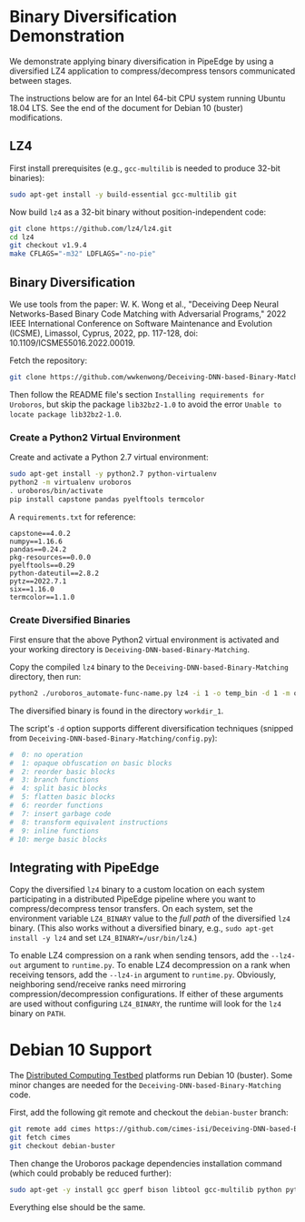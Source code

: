 # Binary Diversification Demonstration

We demonstrate applying binary diversification in PipeEdge by using a diversified LZ4 application to compress/decompress tensors communicated between stages.

The instructions below are for an Intel 64-bit CPU system running Ubuntu 18.04 LTS.
See the end of the document for Debian 10 (buster) modifications.


## LZ4

First install prerequisites (e.g., `gcc-multilib` is needed to produce 32-bit binaries):

```sh
sudo apt-get install -y build-essential gcc-multilib git
```

Now build `lz4` as a 32-bit binary without position-independent code:

```sh
git clone https://github.com/lz4/lz4.git
cd lz4
git checkout v1.9.4
make CFLAGS="-m32" LDFLAGS="-no-pie"
```


## Binary Diversification

We use tools from the paper:
W. K. Wong et al., "Deceiving Deep Neural Networks-Based Binary Code Matching with Adversarial Programs," 2022 IEEE International Conference on Software Maintenance and Evolution (ICSME), Limassol, Cyprus, 2022, pp. 117-128, doi: 10.1109/ICSME55016.2022.00019.

Fetch the repository:

```sh
git clone https://github.com/wwkenwong/Deceiving-DNN-based-Binary-Matching.git
```

Then follow the README file's section `Installing requirements for Uroboros`, but skip the package `lib32bz2-1.0` to avoid the error `Unable to locate package lib32bz2-1.0`.


### Create a Python2 Virtual Environment

Create and activate a Python 2.7 virtual environment:

```sh
sudo apt-get install -y python2.7 python-virtualenv
python2 -m virtualenv uroboros
. uroboros/bin/activate
pip install capstone pandas pyelftools termcolor
```

A `requirements.txt` for reference:

```
capstone==4.0.2
numpy==1.16.6
pandas==0.24.2
pkg-resources==0.0.0
pyelftools==0.29
python-dateutil==2.8.2
pytz==2022.7.1
six==1.16.0
termcolor==1.1.0
```


### Create Diversified Binaries

First ensure that the above Python2 virtual environment is activated and your working directory is `Deceiving-DNN-based-Binary-Matching`.

Copy the compiled `lz4` binary to the `Deceiving-DNN-based-Binary-Matching` directory, then run:

```sh
python2 ./uroboros_automate-func-name.py lz4 -i 1 -o temp_bin -d 1 -m original -f $(pwd)/save_bin_folder/tmp --function LZ4_compress
```

The diversified binary is found in the directory `workdir_1`.

The script's `-d` option supports different diversification techniques (snipped from `Deceiving-DNN-based-Binary-Matching/config.py`):

```python
#  0: no operation
#  1: opaque obfuscation on basic blocks
#  2: reorder basic blocks
#  3: branch functions
#  4: split basic blocks
#  5: flatten basic blocks
#  6: reorder functions
#  7: insert garbage code
#  8: transform equivalent instructions
#  9: inline functions
# 10: merge basic blocks
```


## Integrating with PipeEdge

Copy the diversified `lz4` binary to a custom location on each system participating in a distributed PipeEdge pipeline where you want to compress/decompress tensor transfers.
On each system, set the environment variable `LZ4_BINARY` value to the *full path* of the diversified `lz4` binary.
(This also works without a diversified binary, e.g., `sudo apt-get install -y lz4` and set `LZ4_BINARY=/usr/bin/lz4`.)

To enable LZ4 compression on a rank when sending tensors, add the `--lz4-out` argument to `runtime.py`.
To enable LZ4 decompression on a rank when receiving tensors, add the `--lz4-in` argument to `runtime.py`.
Obviously, neighboring send/receive ranks need mirroring compression/decompression configurations.
If either of these arguments are used without configuring `LZ4_BINARY`, the runtime will look for the `lz4` binary on `PATH`.


# Debian 10 Support

The [Distributed Computing Testbed](https://www.dcomptb.net/) platforms run Debian 10 (buster).
Some minor changes are needed for the `Deceiving-DNN-based-Binary-Matching` code.

First, add the following git remote and checkout the `debian-buster` branch:

```sh
git remote add cimes https://github.com/cimes-isi/Deceiving-DNN-based-Binary-Matching.git
git fetch cimes
git checkout debian-buster
```

Then change the Uroboros package dependencies installation command (which could probably be reduced further):

```sh
sudo apt-get -y install gcc gperf bison libtool gcc-multilib python python-dev python-pip gawk build-essential libc6-i386 lib32z1 wget git tar
```

Everything else should be the same.
